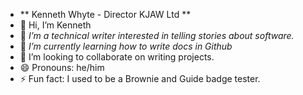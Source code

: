 - ** Kenneth Whyte - Director KJAW Ltd **
- 👋 Hi, I’m Kenneth
- 👀 *I’m a technical writer interested in telling stories about software.*
- 🌱 _I’m currently learning how to write docs in Github_
- 💞️ I’m looking to collaborate on writing projects.
- 😄 Pronouns: he/him
- ⚡ Fun fact: I used to be a Brownie and Guide badge tester.
<!---
kjawltd/kjawltd is a ✨ special ✨ repository because its `README.md` (this file) appears on your GitHub profile.
You can click the Preview link to take a look at your changes.
--->
